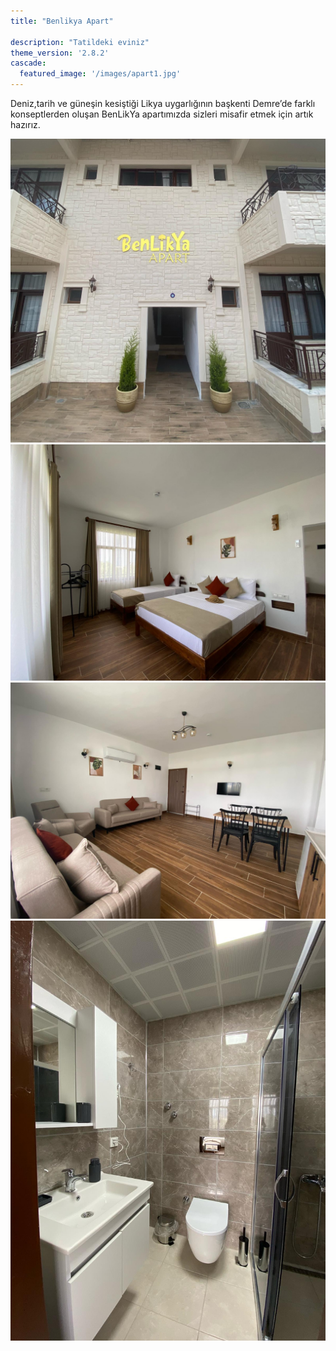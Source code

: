 ```yaml
---
title: "Benlikya Apart"

description: "Tatildeki eviniz"
theme_version: '2.8.2'
cascade:
  featured_image: '/images/apart1.jpg'
---
```

Deniz,tarih ve güneşin kesiştiği Likya uygarlığının başkenti Demre’de farklı konseptlerden oluşan BenLikYa apartımızda sizleri misafir etmek için artık hazırız.  


![Apart2](/static/images/apart2.jpg)
![Apart3](/static/images/apart3.jpg)
![Apart4](/static/images/apart4.jpg)
![Apart5](/static/images/apart5.jpg)

